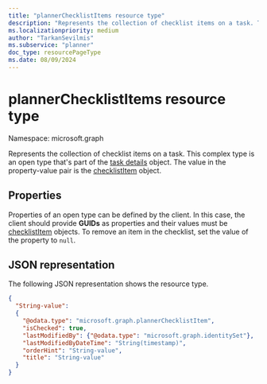 ```yaml
---
title: "plannerChecklistItems resource type"
description: "Represents the collection of checklist items on a task. This complex type is an open type that's part of the task details object. The value in the property-value pair is the checklistItem object."
ms.localizationpriority: medium
author: "TarkanSevilmis"
ms.subservice: "planner"
doc_type: resourcePageType
ms.date: 08/09/2024
---
```


# plannerChecklistItems resource type

Namespace: microsoft.graph

Represents the collection of checklist items on a task. This complex type is an open type that's part of the [task details](plannertaskdetails.md) object. The value in the property-value pair is the [checklistItem](plannerchecklistitem.md) object.


## Properties
Properties of an open type can be defined by the client. In this case, the client should provide **GUIDs** as properties and their values must be [checklistItem](plannerchecklistitem.md) objects. To remove an item in the checklist, set the value of the property to `null`.

## JSON representation

The following JSON representation shows the resource type.

<!-- {
  "blockType": "resource",
  "openType": true,
  "optionalProperties": [ "String-value" ],
  "@odata.type": "microsoft.graph.plannerChecklistItems"
}-->

```json
{
  "String-value":
  {
    "@odata.type": "microsoft.graph.plannerChecklistItem",
    "isChecked": true,
    "lastModifiedBy": {"@odata.type": "microsoft.graph.identitySet"},
    "lastModifiedByDateTime": "String(timestamp)",
    "orderHint": "String-value",
    "title": "String-value"
  }
}
```

<!-- uuid: 8fcb5dbc-d5aa-4681-8e31-b001d5168d79
2015-10-25 14:57:30 UTC -->
<!-- {
  "type": "#page.annotation",
  "description": "plannerChecklistItems resource",
  "keywords": "",
  "section": "documentation",
  "tocPath": ""
}-->

